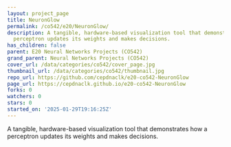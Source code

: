 ```yaml
---
layout: project_page
title: NeuronGlow
permalink: /co542/e20/NeuronGlow/
description: A tangible, hardware-based visualization tool that demonstrates how a
  perceptron updates its weights and makes decisions.
has_children: false
parent: E20 Neural Networks Projects (CO542)
grand_parent: Neural Networks Projects (CO542)
cover_url: /data/categories/co542/cover_page.jpg
thumbnail_url: /data/categories/co542/thumbnail.jpg
repo_url: https://github.com/cepdnaclk/e20-co542-NeuronGlow
page_url: https://cepdnaclk.github.io/e20-co542-NeuronGlow
forks: 0
watchers: 0
stars: 0
started_on: '2025-01-29T19:16:25Z'
---
```


A tangible, hardware-based visualization tool that demonstrates how a perceptron updates its weights and makes decisions.